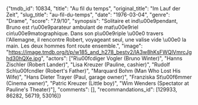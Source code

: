 {"tmdb_id": 10834, "title": "Au fil du temps", "original_title": "Im Lauf der Zeit", "slug_title": "au-fil-du-temps", "date": "1976-03-04", "genre": "Drame", "score": "7.9/10", "synopsis": "Solitaire et ind\u00e9pendant, Bruno est r\u00e9parateur ambulant de mat\u00e9riel cin\u00e9matographique. Dans son p\u00e9riple \u00e0 travers l'Allemagne, il rencontre Robert, voyageant seul, une valise vide \u00e0 la main. Les deux hommes font route ensemble.", "image": "https://image.tmdb.org/t/p/w185_and_h278_bestv2/lA3w8hKsFWQlVmrcJghd30hQXe.jpg", "actors": ["R\u00fcdiger Vogler (Bruno Winter)", "Hanns Zischler (Robert Lander)", "Lisa Kreuzer (Pauline, cashier)", "Rudolf Sch\u00fcndler (Robert's Father)", "Marquard Bohm (Man Who Lost His Wife)", "Hans Dieter Trayer (Paul, garage owner)", "Franziska St\u00f6mmer (Cinema owner)", "Patric Kreuzer (Little boy)", "Wim Wenders (Spectator at Pauline's Theater)"], "comments": [], "recommandations_id": [129933, 86282, 56719, 53016]}